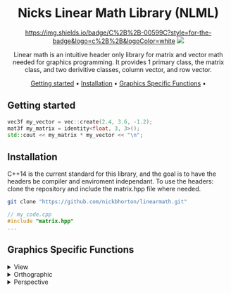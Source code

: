 <div align="center">
  
# Nicks Linear Math Library (NLML)
https://img.shields.io/badge/C%2B%2B-00599C?style=for-the-badge&logo=c%2B%2B&logoColor=white
<img src="{https://img.shields.io/badge/C%2B%2B-00599C?style=for-the-badge&logo=c%2B%2B&logoColor=white}" />

Linear math is an intuitive header only library for matrix and vector math needed for graphics programming. It provides 1 primary class, the matrix class, and two derivitive classes, column vector, and row vector. 

[Getting started](#getting-started) •
[Installation](#installation) •
[Graphics Specific Functions](#graphic-specific-functions) •

</div>

## Getting started

```cpp
vec3f my_vector = vec::create(2.4, 3.6, -1.2);
mat3f my_matrix = identity<float, 3, 3>();
std::cout << my_matrix * my_vector << "\n";
```

## Installation
C++14 is the current standard for this library, and the goal is to have the headers be compiler and enviroment independant. To use the headers: clone the repository and include the matrix.hpp file where needed. 
```sh
git clone "https://github.com/nickbhorton/linearmath.git"
```

```cpp
// my_code.cpp
#include "matrix.hpp"
...
```

## Graphics Specific Functions
<details>
  <summary>View</summary>
</details>
<details>
  <summary>Orthographic</summary>
</details>
<details>
  <summary>Perspective</summary>
</details>
